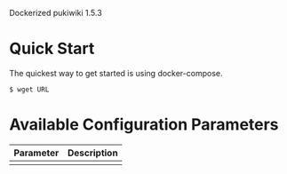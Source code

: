 Dockerized pukiwiki 1.5.3

# Quick Start
The quickest way to get started is using docker-compose.

```
$ wget URL
```

# Available Configuration Parameters

| Parameter | Description |
|-----------|-------------|
| | |
